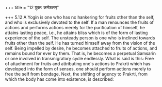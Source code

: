 +++
title = "12 युक्तः कर्मफलम्"

+++
5.12 A Yogin is one who has no hankering for fruits other than the self,
and who is exclusively devoted to the self. If a man renounces the
fruits of actions and performs actions merely for the purification of
himself, he attains lasting peace, i.e., he attains bliss which is of
the form of lasting experience of the self. The unsteady person is one
who is inclined towards fruits other than the self. He has turned
himself away from the vision of the self. Being impelled by desire, he
becomes attached to fruits of actions, and remains bound for ever by
them. That is, he becomes a perpetual Samsarin or one involved in
transmigratory cycle endlessly. What is said is this: Free of attachment
for fruits and attributing one's actions to Prakrti which has developed
into the form of senses, one should perform actions merely to free the
self from bondage. Next, the shifting of agency to Prakrti, from which
the body has come into existence, is described:
